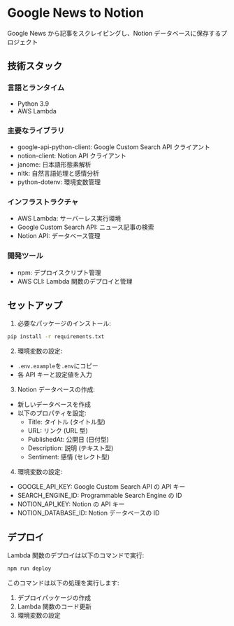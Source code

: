 # Google News to Notion

Google News から記事をスクレイピングし、Notion データベースに保存するプロジェクト

## 技術スタック

### 言語とランタイム

- Python 3.9
- AWS Lambda

### 主要なライブラリ

- google-api-python-client: Google Custom Search API クライアント
- notion-client: Notion API クライアント
- janome: 日本語形態素解析
- nltk: 自然言語処理と感情分析
- python-dotenv: 環境変数管理

### インフラストラクチャ

- AWS Lambda: サーバーレス実行環境
- Google Custom Search API: ニュース記事の検索
- Notion API: データベース管理

### 開発ツール

- npm: デプロイスクリプト管理
- AWS CLI: Lambda 関数のデプロイと管理

## セットアップ

1. 必要なパッケージのインストール:

```bash
pip install -r requirements.txt
```

2. 環境変数の設定:

- `.env.example`を`.env`にコピー
- 各 API キーと設定値を入力

3. Notion データベースの作成:

- 新しいデータベースを作成
- 以下のプロパティを設定:
  - Title: タイトル (タイトル型)
  - URL: リンク (URL 型)
  - PublishedAt: 公開日 (日付型)
  - Description: 説明 (テキスト型)
  - Sentiment: 感情 (セレクト型)

4. 環境変数の設定:

- GOOGLE_API_KEY: Google Custom Search API の API キー
- SEARCH_ENGINE_ID: Programmable Search Engine の ID
- NOTION_API_KEY: Notion の API キー
- NOTION_DATABASE_ID: Notion データベースの ID

## デプロイ

Lambda 関数のデプロイは以下のコマンドで実行:

```bash
npm run deploy
```

このコマンドは以下の処理を実行します:

1. デプロイパッケージの作成
2. Lambda 関数のコード更新
3. 環境変数の設定
